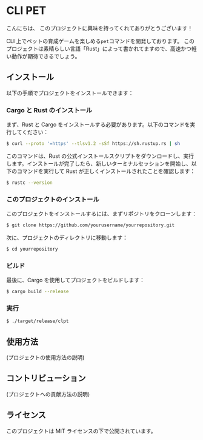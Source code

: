 # CLI PET

こんにちは、
このプロジェクトに興味を持ってくれてありがとうございます！

CLI 上でペットの育成ゲームを楽しめる`pet`コマンドを開発しております。
このプロジェクトは素晴らしい言語「Rust」によって書かれてますので、高速かつ軽い動作が期待できるでしょう。

## インストール

以下の手順でプロジェクトをインストールできます：

### Cargo と Rust のインストール

まず、Rust と Cargo をインストールする必要があります。以下のコマンドを実行してください：

```zsh
$ curl --proto '=https' --tlsv1.2 -sSf https://sh.rustup.rs | sh
```

このコマンドは、Rust の公式インストールスクリプトをダウンロードし、実行します。インストールが完了したら、新しいターミナルセッションを開始し、以下のコマンドを実行して Rust が正しくインストールされたことを確認します：

```zsh
$ rustc --version
```

### このプロジェクトのインストール

このプロジェクトをインストールするには、まずリポジトリをクローンします：

```zsh
$ git clone https://github.com/yourusername/yourrepository.git
```

次に、プロジェクトのディレクトリに移動します：

```zsh
$ cd yourrepository
```

### ビルド

最後に、Cargo を使用してプロジェクトをビルドします：

```zsh
$ cargo build --release
```

### 実行

```zsh
$ ./target/release/clpt
```

## 使用方法

(プロジェクトの使用方法の説明)

## コントリビューション

(プロジェクトへの貢献方法の説明)

## ライセンス

このプロジェクトは MIT ライセンスの下で公開されています。
